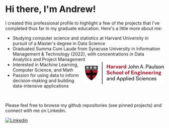 # Hi there, I'm Andrew!

I created this professional profile to highlight a few of the projects that I've completed thus far in my graduate education. Here's a little more about me:


 <ul>
  <li>Studying computer science and statistics at Harvard University in pursuit of a Master's degree in Data Science</li>
  <li>Graduated Summa Cum Laude from Syracuse University in Information Management & Technology (2022), with concentrations in Data Analytics and Project Management</li>
     <img src="./h_seas_logo_rgb.png" align="right" style="width: 250px;">
  <li>Interested in Machine Learning, Computer Science, and Math</li>
  <li>Passion for using data to inform decision-making and building data-intensive applications</li>
 </ul>
 <br>

Please feel free to browse my github repositories (see pinned projects) and connect with me on  Linkedin.

[![Linkedin](https://img.shields.io/badge/linkedin-blue?&style=for-the-badge)](https://www.linkedin.com/in/andrewjosephsullivan/)

<br clear="right"/>

